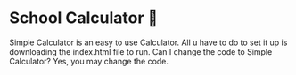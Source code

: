 # School Calculator 🏫
Simple Calculator is an easy to use Calculator. All u have to do to set it up is downloading the index.html file to run. Can I change the code to Simple Calculator? Yes, you may change the code.
